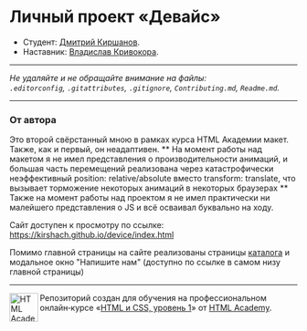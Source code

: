 # Личный проект «Девайс»

* Студент: [Дмитрий Киршанов](https://up.htmlacademy.ru/htmlcss/28/user/1476617).
* Наставник: [Владислав Кривокора](https://htmlacademy.ru/profile/id167185).

---

_Не удаляйте и не обращайте внимание на файлы:_<br>
_`.editorconfig`, `.gitattributes`, `.gitignore`, `Contributing.md`, `Readme.md`._

---

### От автора

Это второй свёрстанный мною в рамках курса HTML Академии макет. Также, как и первый, он неадаптивен. 
** На момент работы над макетом я не имел представления о производительности анимаций, и большая часть перемещений реализована через катастрофически неэффективный position: relative/absolute вместо transform: translate, что вызывает торможение некоторых анимаций в некоторых браузерах **
Также на момент работы над проектом я не имел практически ни малейшего представления о JS и всё осваивал буквально на ходу.

Сайт доступен к просмотру по ссылке: https://kirshach.github.io/device/index.html

Помимо главной страницы на сайте реализованы страницы [каталога](https://kirshach.github.io/device/catalog.html) и модальное окно "Напишите нам" (доступно по ссылке в самом низу главной страницы)



---

<a href="https://htmlacademy.ru/intensive/htmlcss"><img align="left" width="50" height="50" alt="HTML Academy" src="https://up.htmlacademy.ru/static/img/intensive/htmlcss/logo-for-github-2.png"></a>

Репозиторий создан для обучения на профессиональном онлайн‑курсе «[HTML и CSS, уровень 1](https://htmlacademy.ru/intensive/htmlcss)» от [HTML Academy](https://htmlacademy.ru).

